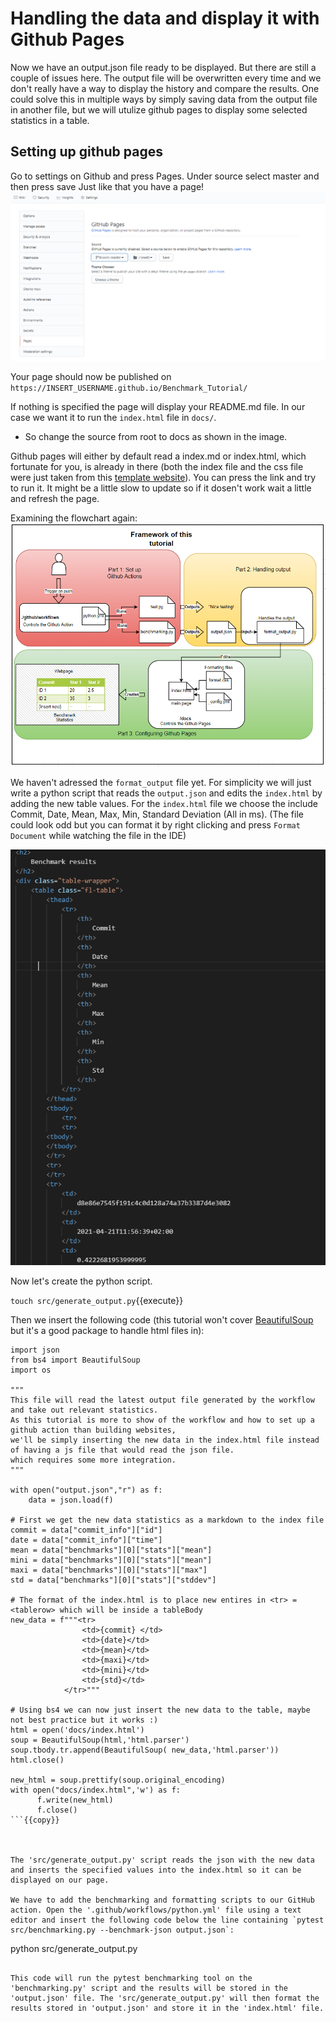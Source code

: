 # Handling the data and display it with Github Pages
Now we have an output.json file ready to be displayed. But there are still a couple of issues here. The output file will be overwritten every time and we don't really have a way to display the history and compare the results. One could solve this in multiple ways by simply saving data from the output file in another file, but we will utulize github pages to display some selected statistics in a table. 

## Setting up github pages
Go to settings on Github and press Pages. Under source select master and then press save
Just like that you have a page!
<img src="https://github.com/jhammarstedt/katacoda-scenarios/blob/main/ghactionDemo/images/pages_intro1.PNG?raw=true" />

Your page should now be published on `https://INSERT_USERNAME.github.io/Benchmark_Tutorial/`

If nothing is specified the page will display your README.md file. In our case we want it to run the `index.html` file in `docs/`. 
* So change the source from root to docs as shown in the image. 

Github pages will either by default read a index.md or index.html, which fortunate for you, is already in there (both the index file and the css file were just taken from this [template website](https://uicookies.com/css-table-templates/)). You can press the link and try to run it. It might be a little slow to update so if it dosen't work wait a little and refresh the page.

Examining the flowchart again:
<img src="https://github.com/jhammarstedt/katacoda-scenarios/blob/main/ghactionDemo/images/framework.PNG?raw=true" />

We haven't adressed the `format_output` file yet. For simplicity we will just write a python script that reads the `output.json` and edits the `index.html` by adding the new table values. For the `index.html` file we choose the include Commit, Date, Mean, Max, Min, Standard Deviation (All in ms). (The file could look odd but you can format it by right clicking and press `Format Document` while watching the file in the IDE)

<img src="https://github.com/jhammarstedt/katacoda-scenarios/blob/main/ghactionDemo/images/index_prev.PNG?raw=true" />

Now let's create the python script.

`touch src/generate_output.py`{{execute}}

Then we insert the following code (this tutorial won't cover [BeautifulSoup](https://www.crummy.com/software/BeautifulSoup/bs4/doc/) but it's a good package to handle html files in):

``` 
import json
from bs4 import BeautifulSoup
import os

"""
This file will read the latest output file generated by the workflow and take out relevant statistics.
As this tutorial is more to show of the workflow and how to set up a github action than building websites,
we'll be simply inserting the new data in the index.html file instead of having a js file that would read the json file.
which requires some more integration.
"""

with open("output.json","r") as f: 
    data = json.load(f)

# First we get the new data statistics as a markdown to the index file
commit = data["commit_info"]["id"]
date = data["commit_info"]["time"]
mean = data["benchmarks"][0]["stats"]["mean"]
mini = data["benchmarks"][0]["stats"]["mean"]
maxi = data["benchmarks"][0]["stats"]["max"]
std = data["benchmarks"][0]["stats"]["stddev"]

# The format of the index.html is to place new entires in <tr> = <tablerow> which will be inside a tableBody
new_data = f"""<tr>
                <td>{commit} </td>
                <td>{date}</td>
                <td>{mean}</td>
                <td>{maxi}</td>
                <td>{mini}</td>
                <td>{std}</td>
            </tr>"""

# Using bs4 we can now just insert the new data to the table, maybe not best practice but it works :)
html = open('docs/index.html')
soup = BeautifulSoup(html,'html.parser')
soup.tbody.tr.append(BeautifulSoup( new_data,'html.parser'))
html.close()

new_html = soup.prettify(soup.original_encoding)
with open("docs/index.html",'w') as f:
      f.write(new_html)
      f.close()
```{{copy}}



The 'src/generate_output.py' script reads the json with the new data and inserts the specified values into the index.html so it can be displayed on our page.

We have to add the benchmarking and formatting scripts to our GitHub action. Open the '.github/workflows/python.yml' file using a text editor and insert the following code below the line containing `pytest src/benchmarking.py --benchmark-json output.json`:

```
python src/generate_output.py
```{{copy}}

This code will run the pytest benchmarking tool on the 'benchmarking.py' script and the results will be stored in the 'output.json' file. The 'src/generate_output.py' will then format the results stored in 'output.json' and store it in the 'index.html' file. 

